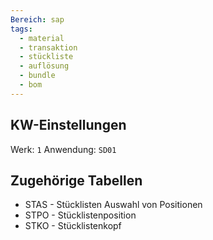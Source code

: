 ```yaml
---
Bereich: sap
tags:
  - material
  - transaktion
  - stückliste
  - auflösung
  - bundle
  - bom
---
```


## KW-Einstellungen

Werk: `1`
Anwendung: `SD01`

## Zugehörige Tabellen
* STAS - Stücklisten Auswahl von Positionen
* STPO - Stücklistenposition
* STKO - Stücklistenkopf